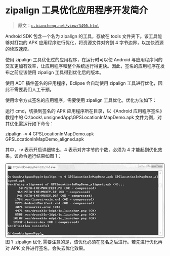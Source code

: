 # zipalign 工具优化应用程序开发简介

> 原文：[`c.biancheng.net/view/3490.html`](http://c.biancheng.net/view/3490.html)

Android SDK 包含一个名为 zipalign 的工具，存放在 tools 文件夹下。该工具能够对打包的 APK 应用程序进行优化，将资源文件对齐到 4 字节边界，以加快资源的读取速度。

使用 zipalign 工具优化过的应用程序，在运行时可以使 Android 与应用程序间的交互更加有效率，让应用程序和整个系统运行得更快。因此，签名的应用程序在发布之前应该使用 zipalign 工具得到优化后的版本。

使用 ADT 插件签名的应用程序，Eclipse 会自动使用 zipalign 工具进行优化，因此不需要我们人工干预。

使用命令方式签名的应用程序，需要使用 zipalign 工具优化。优化方法如下：

运行 cmd，切换到签名的 APK 应用程序所在目录，以《Android 应用程序签名》教程中的 Q:\book\ unsignedApp\GPSLocationInMapDemo.apk 文件为例，对其优化需运行如下命令：

zipalign -v 4 GPSLocationInMapDemo.apk GPSLocationInMapDemo_aligned.apk

其中，-v 表示开启详细输出，4 表示对齐字节的个数，必须为 4 才能起到优化效果。该命令运行结果如图 1：

![zipalign 优化](img/640282ea6411005ff6d15b384b87e5aa.png)
图 1  zipalign 优化
需要注意的是，该优化必须在签名之后进行。若先进行优化再对 APK 文件进行签名，会失去优化效果。